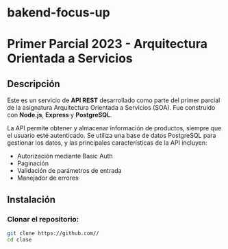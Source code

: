 # bakend-focus-up

# Primer Parcial 2023 - Arquitectura Orientada a Servicios

## Descripción

Este es un servicio de **API REST** desarrollado como parte del primer parcial de la asignatura Arquitectura Orientada a Servicios (SOA). Fue construido con **Node.js**, **Express** y **PostgreSQL**. 

La API permite obtener y almacenar información de productos, siempre que el usuario esté autenticado. Se utiliza una base de datos PostgreSQL para gestionar los datos, y las principales características de la API incluyen:

- Autorización mediante Basic Auth
- Paginación
- Validación de parámetros de entrada
- Manejador de errores

## Instalación

### Clonar el repositorio:

```bash
git clone https://github.com//
cd clase


